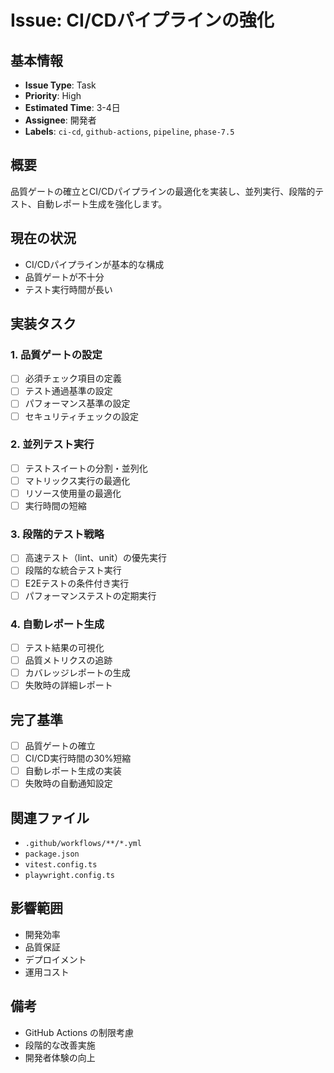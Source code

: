 # Issue: CI/CDパイプラインの強化

## 基本情報

- **Issue Type**: Task
- **Priority**: High
- **Estimated Time**: 3-4日
- **Assignee**: 開発者
- **Labels**: `ci-cd`, `github-actions`, `pipeline`, `phase-7.5`

## 概要

品質ゲートの確立とCI/CDパイプラインの最適化を実装し、並列実行、段階的テスト、自動レポート生成を強化します。

## 現在の状況

- CI/CDパイプラインが基本的な構成
- 品質ゲートが不十分
- テスト実行時間が長い

## 実装タスク

### 1. 品質ゲートの設定

- [ ] 必須チェック項目の定義
- [ ] テスト通過基準の設定
- [ ] パフォーマンス基準の設定
- [ ] セキュリティチェックの設定

### 2. 並列テスト実行

- [ ] テストスイートの分割・並列化
- [ ] マトリックス実行の最適化
- [ ] リソース使用量の最適化
- [ ] 実行時間の短縮

### 3. 段階的テスト戦略

- [ ] 高速テスト（lint、unit）の優先実行
- [ ] 段階的な統合テスト実行
- [ ] E2Eテストの条件付き実行
- [ ] パフォーマンステストの定期実行

### 4. 自動レポート生成

- [ ] テスト結果の可視化
- [ ] 品質メトリクスの追跡
- [ ] カバレッジレポートの生成
- [ ] 失敗時の詳細レポート

## 完了基準

- [ ] 品質ゲートの確立
- [ ] CI/CD実行時間の30%短縮
- [ ] 自動レポート生成の実装
- [ ] 失敗時の自動通知設定

## 関連ファイル

- `.github/workflows/**/*.yml`
- `package.json`
- `vitest.config.ts`
- `playwright.config.ts`

## 影響範囲

- 開発効率
- 品質保証
- デプロイメント
- 運用コスト

## 備考

- GitHub Actions の制限考慮
- 段階的な改善実施
- 開発者体験の向上